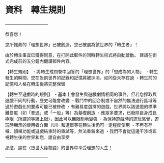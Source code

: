 # 資料　轉生規則

――――――――――

恭喜您！

您所推薦的「理想世界」已被創造，您已被選為該世界的「轉生者」！

由於轉生事宜已獲得同意，在打開此郵件的同時轉生術式將自動啟動。
建議在術式完成前的五分鐘內閱讀郵件內容。

【轉生規則】
・將轉生成問卷中回答的「理想世界」的「想成為的人物」
・轉生發生的瞬間，您在当前世界的記錄和記憶將被抹消，如同從未存在過
・轉生前的記憶和人格在轉生後將完整保留

【轉生至遊戲時的規則】
・基本上會發生與遊戲劇情相同的事件，但若您採取與遊戲不同的行動，歷史可能會改變
・戰鬥中的回合制或不自然的無法通行區域等過於遊戲化的要素可能已被修改
・有難易度選擇的遊戲，世界將以該遊戲的標準難易度（如「普通」或「一般」等）為基礎創造
・應眾多要求，已廢除自身成長極限（所謂的等級上限），因此可以無限制地變強
・為保持遊戲時的遊玩感覺，遊玩時顯示的使用者介面（UI）和選單等在轉生後仍可一定程度使用
・不再有存檔、讀檔功能或遊戲結束時的重試等，無法重新來過
・我們不會從這邊干涉或監視轉生後的世界和您，請自由享受

那麼，請在〈墮世大陸物語〉的世界中享受理想的人生！

――――――――――